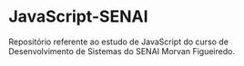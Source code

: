 # JavaScript-SENAI
Repositório referente ao estudo de JavaScript do curso de Desenvolvimento de Sistemas do SENAI Morvan Figueiredo.
